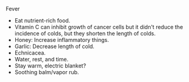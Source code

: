 Fever

- Eat nutrient-rich food.
- Vitamin C can inhibit growth of cancer cells but it didn't reduce the incidence of colds, but they shorten the length of colds.
- Honey: Increase inflammatory things.
- Garlic: Decrease length of cold.
- Echnicacea.
- Water, rest, and time.
- Stay warm, electric blanket?
- Soothing balm/vapor rub.
